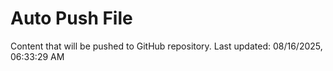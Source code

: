 # Auto Push File

Content that will be pushed to GitHub repository.
Last updated: 08/16/2025, 06:33:29 AM